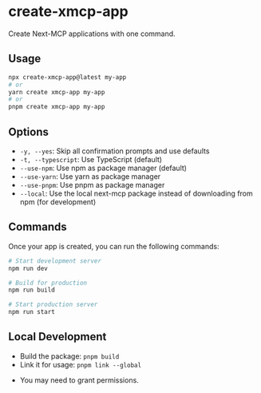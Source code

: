 # create-xmcp-app

Create Next-MCP applications with one command.

## Usage

```bash
npx create-xmcp-app@latest my-app
# or
yarn create xmcp-app my-app
# or
pnpm create xmcp-app my-app
```

## Options

- `-y, --yes`: Skip all confirmation prompts and use defaults
- `-t, --typescript`: Use TypeScript (default)
- `--use-npm`: Use npm as package manager (default)
- `--use-yarn`: Use yarn as package manager
- `--use-pnpm`: Use pnpm as package manager
- `--local`: Use the local next-mcp package instead of downloading from npm (for development) 

## Commands

Once your app is created, you can run the following commands:

```bash
# Start development server
npm run dev

# Build for production
npm run build

# Start production server
npm run start
```

## Local Development

- Build the package: `pnpm build`
- Link it for usage: `pnpm link --global`

* You may need to grant permissions.
